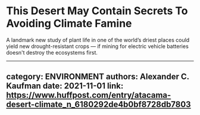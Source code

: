 # This Desert May Contain Secrets To Avoiding Climate Famine

A landmark new study of plant life in one of the world’s driest places could yield new drought-resistant crops — if mining for electric vehicle batteries doesn't destroy the ecosystems first.

---
category: ENVIRONMENT
authors: Alexander C. Kaufman
date: 2021-11-01
link: https://www.huffpost.com/entry/atacama-desert-climate_n_6180292de4b0bf8728db7803
---
